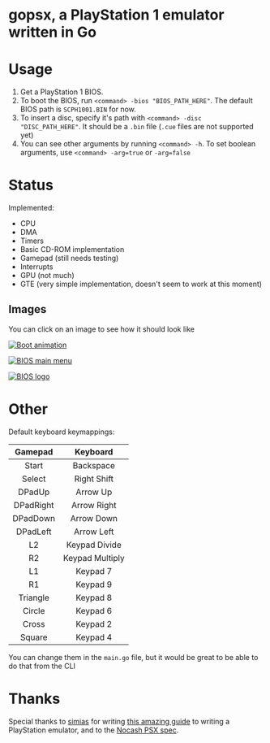 # gopsx, a PlayStation 1 emulator written in Go

# Usage

1. Get a PlayStation 1 BIOS.
2. To boot the BIOS, run `<command> -bios "BIOS_PATH_HERE"`. The default BIOS path is `SCPH1001.BIN` for now.
3. To insert a disc, specify it's path with `<command> -disc "DISC_PATH_HERE"`. It should be a `.bin` file (`.cue` files are not supported yet)
4. You can see other arguments by running `<command> -h`. To set boolean arguments, use `<command> -arg=true` or `-arg=false`

# Status

Implemented:

-   CPU
-   DMA
-   Timers
-   Basic CD-ROM implementation
-   Gamepad (still needs testing)
-   Interrupts
-   GPU (not much)
-   GTE (very simple implementation, doesn't seem to work at this moment)

## Images

You can click on an image to see how it should look like

[![Boot animation](https://cdn.discordapp.com/attachments/783966433641365504/1056906583193432094/image.png)](https://cdn.discordapp.com/attachments/783966433641365504/1058378226222760027/image.png)

[![BIOS main menu](https://cdn.discordapp.com/attachments/783966433641365504/1056906529271455804/image.png)](https://cdn.discordapp.com/attachments/783966433641365504/1058378809574948924/image.png)

[![BIOS logo](https://cdn.discordapp.com/attachments/783966433641365504/1058376979772100638/image.png)](https://cdn.discordapp.com/attachments/783966433641365504/1058378941158666371/image.png)

# Other

Default keyboard keymappings:

|  Gamepad  |    Keyboard     |
| :-------: | :-------------: |
|   Start   |    Backspace    |
|  Select   |   Right Shift   |
|  DPadUp   |    Arrow Up     |
| DPadRight |   Arrow Right   |
| DPadDown  |   Arrow Down    |
| DPadLeft  |   Arrow Left    |
|    L2     |  Keypad Divide  |
|    R2     | Keypad Multiply |
|    L1     |    Keypad 7     |
|    R1     |    Keypad 9     |
| Triangle  |    Keypad 8     |
|  Circle   |    Keypad 6     |
|   Cross   |    Keypad 2     |
|  Square   |    Keypad 4     |

You can change them in the `main.go` file, but it would be great to be able to do that from the CLI

# Thanks

Special thanks to [simias](https://github.com/simias) for writing [this amazing guide](https://github.com/simias/psx-guide) to writing a PlayStation emulator, and to the [Nocash PSX spec](https://problemkaputt.de/psx.htm).
